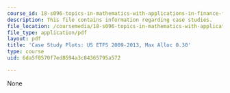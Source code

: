 ```yaml
---
course_id: 18-s096-topics-in-mathematics-with-applications-in-finance-fall-2013
description: This file contains information regarding case studies.
file_location: /coursemedia/18-s096-topics-in-mathematics-with-applications-in-finance-fall-2013/6da5f0570f7ed8594a3c84365795a572_MIT18_S096F13_ETF_pridA_15.pdf
file_type: application/pdf
layout: pdf
title: 'Case Study Plots: US ETFS 2009-2013, Max Alloc 0.30'
type: course
uid: 6da5f0570f7ed8594a3c84365795a572

---
```

None